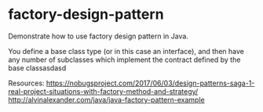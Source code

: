 # factory-design-pattern
Demonstrate how to use factory design pattern in Java.

You define a base class type (or in this case an interface), and then have any number of subclasses which implement the contract defined by the base classasdasd

Resources:
https://nobugsproject.com/2017/06/03/design-patterns-saga-1-real-project-situations-with-factory-method-and-strategy/
http://alvinalexander.com/java/java-factory-pattern-example
